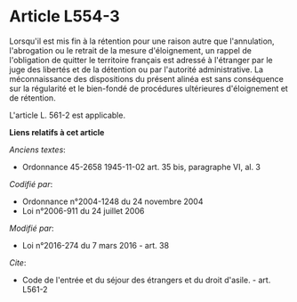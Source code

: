# Article L554-3

Lorsqu'il est mis fin à la rétention pour une raison autre que l'annulation, l'abrogation ou le retrait de la mesure
d'éloignement, un rappel de l'obligation de quitter le territoire français est adressé à l'étranger par le juge des libertés
et de la détention ou par l'autorité administrative. La méconnaissance des dispositions du présent alinéa est sans
conséquence sur la régularité et le bien-fondé de procédures ultérieures d'éloignement et de rétention. 

L'article L. 561-2 est applicable.

**Liens relatifs à cet article**

_Anciens textes_:

  - Ordonnance 45-2658 1945-11-02 art. 35 bis, paragraphe VI, al. 3

_Codifié par_:

  - Ordonnance n°2004-1248 du 24 novembre 2004
  - Loi n°2006-911 du 24 juillet 2006

_Modifié par_:

  - Loi n°2016-274 du 7 mars 2016 - art. 38

_Cite_:

  - Code de l'entrée et du séjour des étrangers et du droit d'asile. - art. L561-2
